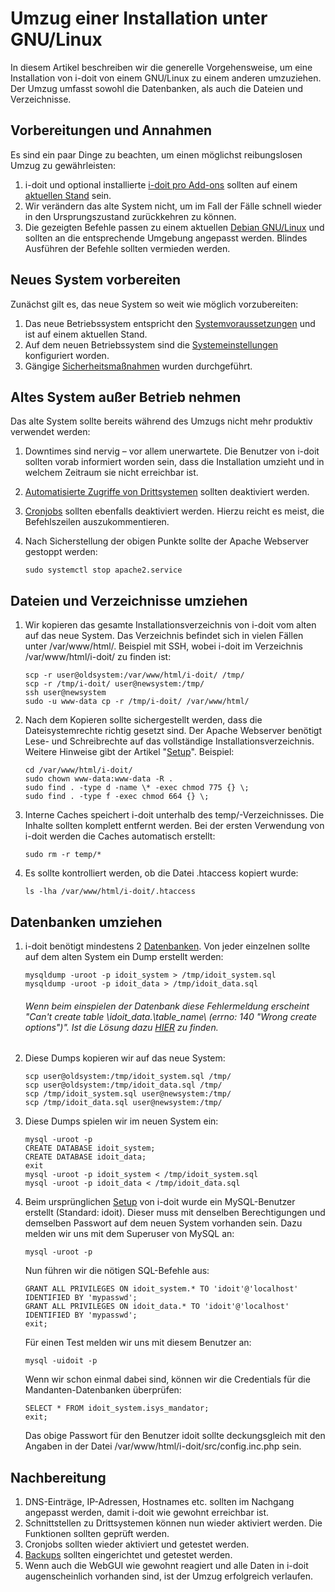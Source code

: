 # Umzug einer Installation unter GNU/Linux

In diesem Artikel beschreiben wir die generelle Vorgehensweise, um eine Installation von i-doit von einem GNU/Linux zu einem anderen umzuziehen. Der Umzug umfasst sowohl die Datenbanken, als auch die Dateien und Verzeichnisse.

Vorbereitungen und Annahmen
---------------------------

Es sind ein paar Dinge zu beachten, um einen möglichst reibungslosen Umzug zu gewährleisten:
<!---Todo: Fixme--->
1.  i-doit und optional installierte [i-doit pro Add-ons](/display/de/i-doit+pro+Add-ons) sollten auf einem [aktuellen Stand](../wartung-und-betrieb/update-einspielen.md) sein.
2.  Wir verändern das alte System nicht, um im Fall der Fälle schnell wieder in den Ursprungszustand zurückkehren zu können.
3.  Die gezeigten Befehle passen zu einem aktuellen [Debian GNU/Linux](../installation/manuelle-installation/debian.md) und sollten an die entsprechende Umgebung angepasst werden. Blindes Ausführen der Befehle sollten vermieden werden.

Neues System vorbereiten
------------------------

Zunächst gilt es, das neue System so weit wie möglich vorzubereiten:

1.  Das neue Betriebssystem entspricht den [Systemvoraussetzungen](../installation/systemvoraussetzungen.md) und ist auf einem aktuellen Stand.
2.  Auf dem neuen Betriebssystem sind die [Systemeinstellungen](../installation/manuelle-installation/systemeinstellungen.md) konfiguriert worden.
3.  Gängige [Sicherheitsmaßnahmen](../wartung-und-betrieb/sicherheit-und-schutz.md) wurden durchgeführt.

Altes System außer Betrieb nehmen
---------------------------------

Das alte System sollte bereits während des Umzugs nicht mehr produktiv verwendet werden:
<!---Todo: Fixme--->
1.  Downtimes sind nervig – vor allem unerwartete. Die Benutzer von i-doit sollten vorab informiert worden sein, dass die Installation umzieht und in welchem Zeitraum sie nicht erreichbar ist.
2.  [Automatisierte Zugriffe von Drittsystemen](/display/de/Automatisierung+und+Integration) sollten deaktiviert werden.
3.  [Cronjobs](/display/de/CLI) sollten ebenfalls deaktiviert werden. Hierzu reicht es meist, die Befehlszeilen auszukommentieren.
4.  Nach Sicherstellung der obigen Punkte sollte der Apache Webserver gestoppt werden:
    
        sudo systemctl stop apache2.service

Dateien und Verzeichnisse umziehen
----------------------------------

1.  Wir kopieren das gesamte Installationsverzeichnis von i-doit vom alten auf das neue System. Das Verzeichnis befindet sich in vielen Fällen unter /var/www/html/. Beispiel mit SSH, wobei i-doit im Verzeichnis /var/www/html/i-doit/ zu finden ist:
    
        scp -r user@oldsystem:/var/www/html/i-doit/ /tmp/
        scp -r /tmp/i-doit/ user@newsystem:/tmp/
        ssh user@newsystem
        sudo -u www-data cp -r /tmp/i-doit/ /var/www/html/
    
2.  Nach dem Kopieren sollte sichergestellt werden, dass die Dateisystemrechte richtig gesetzt sind. Der Apache Webserver benötigt Lese- und Schreibrechte auf das vollständige Installationsverzeichnis. Weitere Hinweise gibt der Artikel "[Setup](../installation/manuelle-installation/setup.md)". Beispiel:
    
        cd /var/www/html/i-doit/
        sudo chown www-data:www-data -R .
        sudo find . -type d -name \* -exec chmod 775 {} \;
        sudo find . -type f -exec chmod 664 {} \;
    
3.  Interne Caches speichert i-doit unterhalb des temp/\-Verzeichnisses. Die Inhalte sollten komplett entfernt werden. Bei der ersten Verwendung von i-doit werden die Caches automatisch erstellt:
    
        sudo rm -r temp/*
    
4.  Es sollte kontrolliert werden, ob die Datei .htaccess kopiert wurde:
    
        ls -lha /var/www/html/i-doit/.htaccess
    

Datenbanken umziehen
--------------------
<!---Todo: Fixme--->
1.  i-doit benötigt mindestens 2 [Datenbanken](/display/de/Datenbank-Modell). Von jeder einzelnen sollte auf dem alten System ein Dump erstellt werden:
    
        mysqldump -uroot -p idoit_system > /tmp/idoit_system.sql
        mysqldump -uroot -p idoit_data > /tmp/idoit_data.sql
    <!---Todo: Fixme--->
    ###### Wenn beim einspielen der Datenbank diese Fehlermeldung erscheint "Can't create table \idoit\_data\.\table\_name\ (errno: 140 "Wrong create options")". Ist die Lösung dazu [HIER](https://kb.i-doit.com/pages/viewpage.action?pageId=97288438) zu finden.
    
2.  Diese Dumps kopieren wir auf das neue System:
        
        scp user@oldsystem:/tmp/idoit_system.sql /tmp/
        scp user@oldsystem:/tmp/idoit_data.sql /tmp/
        scp /tmp/idoit_system.sql user@newsystem:/tmp/
        scp /tmp/idoit_data.sql user@newsystem:/tmp/
    
3.  Diese Dumps spielen wir im neuen System ein:
    
        mysql -uroot -p
        CREATE DATABASE idoit_system;
        CREATE DATABASE idoit_data;
        exit
        mysql -uroot -p idoit_system < /tmp/idoit_system.sql
        mysql -uroot -p idoit_data < /tmp/idoit_data.sql
    
4.  Beim ursprünglichen [Setup](../installation/manuelle-installation/setup.md) von i-doit wurde ein MySQL-Benutzer erstellt (Standard: idoit). Dieser muss mit denselben Berechtigungen und demselben Passwort auf dem neuen System vorhanden sein. Dazu melden wir uns mit dem Superuser von MySQL an:
    
        mysql -uroot -p
    
    Nun führen wir die nötigen SQL-Befehle aus:
    
        GRANT ALL PRIVILEGES ON idoit_system.* TO 'idoit'@'localhost' IDENTIFIED BY 'mypasswd';
        GRANT ALL PRIVILEGES ON idoit_data.* TO 'idoit'@'localhost' IDENTIFIED BY 'mypasswd';
        exit;
    
    Für einen Test melden wir uns mit diesem Benutzer an:
    
        mysql -uidoit -p
    
    Wenn wir schon einmal dabei sind, können wir die Credentials für die Mandanten-Datenbanken überprüfen:
    
        SELECT * FROM idoit_system.isys_mandator;
        exit;
    
    Das obige Passwort für den Benutzer idoit sollte deckungsgleich mit den Angaben in der Datei /var/www/html/i-doit/src/config.inc.php sein.
    
Nachbereitung
-------------

1.  DNS-Einträge, IP-Adressen, Hostnames etc. sollten im Nachgang angepasst werden, damit i-doit wie gewohnt erreichbar ist.
2.  Schnittstellen zu Drittsystemen können nun wieder aktiviert werden. Die Funktionen sollten geprüft werden.
3.  Cronjobs sollten wieder aktiviert und getestet werden.
4.  [Backups](../wartung-und-betrieb/daten-sichern-und-wiederherstellen/index.md) sollten eingerichtet und getestet werden.
5.  Wenn auch die WebGUI wie gewohnt reagiert und alle Daten in i-doit augenscheinlich vorhanden sind, ist der Umzug erfolgreich verlaufen.